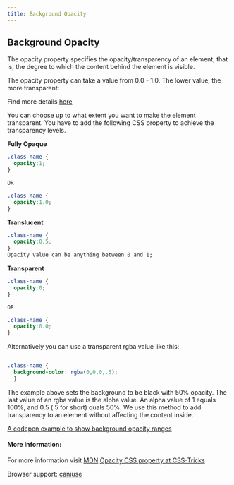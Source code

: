 ```yaml
---
title: Background Opacity
---
```

## Background Opacity

The opacity property specifies the opacity/transparency of an element, that is, the degree to which the content behind the element is visible.

The opacity property can take a value from 0.0 - 1.0. The lower value, the more transparent:

Find more details <a href='https://www.w3schools.com/css/css_image_transparency.asp' target='_blank' rel='nofollow'>here</a>

You can choose up to what extent you want to make the element transparent.
You have to add the following CSS property to achieve the transparency levels.

**Fully Opaque**
```css
.class-name {
  opacity:1;
}

OR

.class-name {
  opacity:1.0;
}
```
**Translucent**
```css
.class-name {
  opacity:0.5;
}
Opacity value can be anything between 0 and 1;
```
**Transparent**
```css
.class-name {
  opacity:0;
}

OR

.class-name {
  opacity:0.0;
}
```
Alternatively you can use a transparent rgba value like this:
```css

.class-name {
  background-color: rgba(0,0,0,.5);
  }
 ```
The example above sets the background to be black with 50% opacity. The last value of an rgba value is the alpha value. An alpha value of 1 equals 100%, and 0.5 (.5 for short) quals 50%. We use this method to add transparency to an element without affecting the content inside.

[A codepen example to show background opacity ranges](https://codepen.io/lvcoulter/full/dVrwmK/)


#### More Information:
For more information visit [MDN](https://developer.mozilla.org/en-US/docs/Web/CSS/opacity)
[Opacity CSS property at CSS-Tricks](https://css-tricks.com/almanac/properties/o/opacity/)

Browser support: <a href= 'https://caniuse.com/#search=opacity' target= '_blank' rel= 'nofollow'>caniuse</a>

